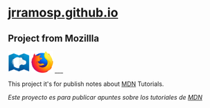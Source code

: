 # [jrramosp.github.io](https://jrramosp.github.io/ "Ir al documento")
## Project from Mozillla

<img src="images/logo-mdn.png" width="50" height="50" alt="Logo MDN">
<img src="images/firefox-logo.png" width="50" height="50" alt="Logo firefox">
___

This project it's for publish notes about [MDN](https://developer.mozilla.org/en-US/docs/Web/Tutorials "Mozilla Site") Tutorials.

_Este proyecto es para publicar apuntes sobre los tutoriales de [MDN](https://developer.mozilla.org/en-US/docs/Web/Tutorials "Mozilla Site")_
